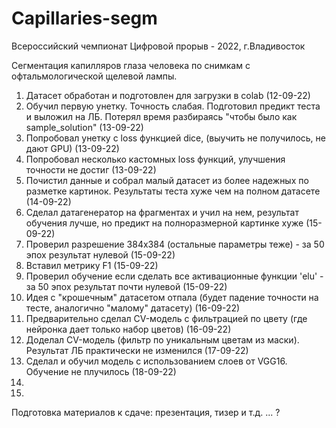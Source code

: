 # Capillaries-segm

Всероссийский чемпионат Цифровой прорыв - 2022, г.Владивосток

Сегментация капилляров глаза человека по снимкам с офтальмологической щелевой лампы.

1. Датасет обработан и подготовлен для загрузки в colab (12-09-22)
2. Обучил первую унетку. Точность слабая. Подготовил предикт теста и выложил на ЛБ. Потерял время разбираясь "чтобы было как sample_solution" (13-09-22)
3. Попробовал унетку с loss функцией dice, (выучить не получилось, не дают GPU) (13-09-22)
4. Попробовал несколько кастомных loss функций, улучшения точности не достиг (13-09-22)
5. Почистил данные и собрал малый датасет из более надежных по разметке картинок. Результаты теста хуже чем на полном датасете (14-09-22)
6. Сделал датагенератор на фрагментах и учил на нем, результат обучения лучше, но предикт на полноразмерной картинке хуже (15-09-22)
7. Проверил разрешение 384х384 (остальные параметры теже)  - за 50 эпох результат нулевой (15-09-22)
8. Вставил метрику F1 (15-09-22)
9. Проверил обучение если сделать все активационные функции 'elu' - за 50 эпох результат почти нулевой (15-09-22)
10. Идея с "крошечным" датасетом отпала (будет падение точности на тесте, аналогично "малому" датасету) (16-09-22)
11. Предварительно сделал CV-модель с фильтрацией по цвету (где нейронка дает только набор цветов) (16-09-22)
12. Доделал CV-модель (фильтр по уникальным цветам из маски). Результат ЛБ практически не изменился (17-09-22)
13. Сделал и обучил модель с использованием слоев от VGG16. Обучение не плучилось (18-09-22)
14. 
15. 


Подготовка материалов к сдаче: презентация, тизер и т.д. ... ?
